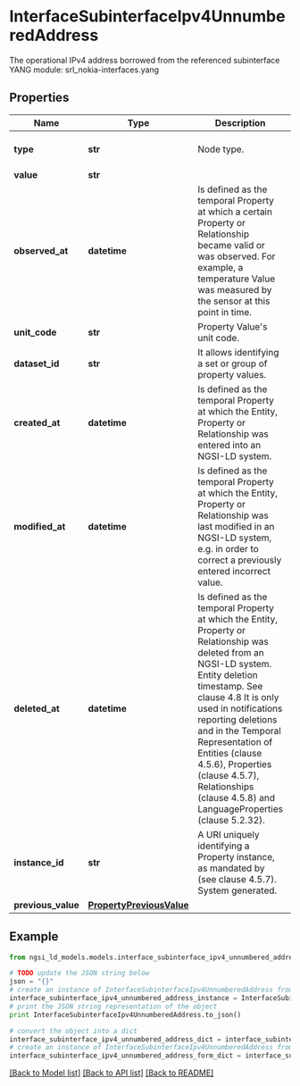 # InterfaceSubinterfaceIpv4UnnumberedAddress

The operational IPv4 address borrowed from the referenced subinterface  YANG module: srl_nokia-interfaces.yang 

## Properties

Name | Type | Description | Notes
------------ | ------------- | ------------- | -------------
**type** | **str** | Node type.  | [optional] [default to 'Property']
**value** | **str** |  | 
**observed_at** | **datetime** | Is defined as the temporal Property at which a certain Property or Relationship became valid or was observed. For example, a temperature Value was measured by the sensor at this point in time.  | [optional] 
**unit_code** | **str** | Property Value&#39;s unit code.  | [optional] 
**dataset_id** | **str** | It allows identifying a set or group of property values.  | [optional] 
**created_at** | **datetime** | Is defined as the temporal Property at which the Entity, Property or Relationship was entered into an NGSI-LD system.  | [optional] [readonly] 
**modified_at** | **datetime** | Is defined as the temporal Property at which the Entity, Property or Relationship was last modified in an NGSI-LD system, e.g. in order to correct a previously entered incorrect value.  | [optional] [readonly] 
**deleted_at** | **datetime** | Is defined as the temporal Property at which the Entity, Property or Relationship was deleted from an NGSI-LD system.  Entity deletion timestamp. See clause 4.8 It is only used in notifications reporting deletions and in the Temporal Representation of Entities (clause 4.5.6), Properties (clause 4.5.7), Relationships (clause 4.5.8) and LanguageProperties (clause 5.2.32).  | [optional] [readonly] 
**instance_id** | **str** | A URI uniquely identifying a Property instance, as mandated by (see clause 4.5.7). System generated.  | [optional] [readonly] 
**previous_value** | [**PropertyPreviousValue**](PropertyPreviousValue.md) |  | [optional] 

## Example

```python
from ngsi_ld_models.models.interface_subinterface_ipv4_unnumbered_address import InterfaceSubinterfaceIpv4UnnumberedAddress

# TODO update the JSON string below
json = "{}"
# create an instance of InterfaceSubinterfaceIpv4UnnumberedAddress from a JSON string
interface_subinterface_ipv4_unnumbered_address_instance = InterfaceSubinterfaceIpv4UnnumberedAddress.from_json(json)
# print the JSON string representation of the object
print InterfaceSubinterfaceIpv4UnnumberedAddress.to_json()

# convert the object into a dict
interface_subinterface_ipv4_unnumbered_address_dict = interface_subinterface_ipv4_unnumbered_address_instance.to_dict()
# create an instance of InterfaceSubinterfaceIpv4UnnumberedAddress from a dict
interface_subinterface_ipv4_unnumbered_address_form_dict = interface_subinterface_ipv4_unnumbered_address.from_dict(interface_subinterface_ipv4_unnumbered_address_dict)
```
[[Back to Model list]](../README.md#documentation-for-models) [[Back to API list]](../README.md#documentation-for-api-endpoints) [[Back to README]](../README.md)


